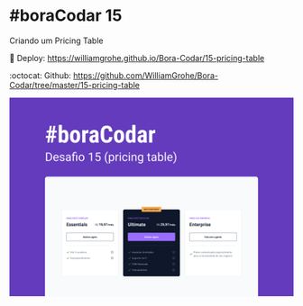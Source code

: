 # #boraCodar 15

Criando um Pricing Table

:rocket: Deploy: https://williamgrohe.github.io/Bora-Codar/15-pricing-table

:octocat: Github: https://github.com/WilliamGrohe/Bora-Codar/tree/master/15-pricing-table

![Image](assets/Capa.png)